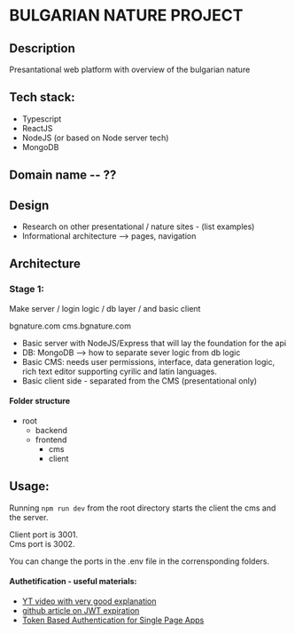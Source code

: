 # BULGARIAN NATURE PROJECT

## Description
Presantational web platform with overview of the bulgarian nature

## Tech stack:
* Typescript
* ReactJS
* NodeJS (or based on Node server tech)
* MongoDB

## Domain name -- ??

## Design
* Research on other presentational / nature sites - (list examples)
* Informational architecture --> pages, navigation


## Architecture

### Stage 1:

Make server / login logic / db layer / and basic client

bgnature.com
cms.bgnature.com

* Basic server with NodeJS/Express that will lay the foundation for the api 
* DB: MongoDB --> how to separate sever logic from db logic
* Basic CMS: needs user permissions, interface, data generation logic, rich text editor supporting cyrilic and latin languages.
* Basic client side - separated from the CMS (presentational only)


#### Folder structure
* root
    * backend
    * frontend
        * cms
        * client

## Usage:

Running ```npm run dev``` from the root directory starts the client the cms and the server.

Client port is 3001.  
Cms port is 3002.

You can change the ports in the .env file in the corrensponding folders.

#### Authetification - useful materials:
* [YT video with very good explanation](https://www.youtube.com/watch?v=2PPSXonhIck)
* [github article on JWT expiration](https://gist.github.com/soulmachine/b368ce7292ddd7f91c15accccc02b8df)
* [Token Based Authentication for Single Page Apps](https://stormpath.com/blog/token-auth-spa)

